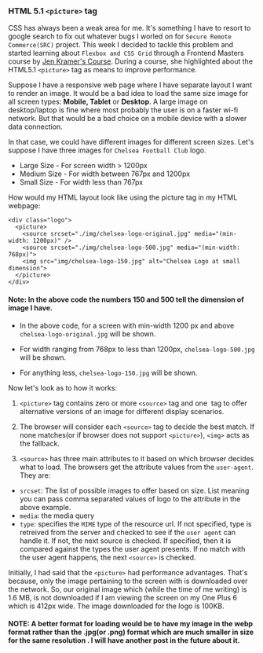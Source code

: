 ### HTML 5.1 ```<picture>``` tag

CSS has always been a weak area for me. It's something I have to resort to google search to fix out whatever bugs I worled on for `Secure Remote Commerce(SRC)` project.
This week I decided to tackle this problem and started learning about `Flexbox and CSS Grid` through a Frontend Masters course by [Jen Kramer's Course](https://frontendmasters.com/courses/css-grids-flexbox/). During a course, she highlighted about the HTML5.1 `<picture>` tag as means to improve performance.

Suppose I have a responsive web page where I have separate layout I want to render an image. It would be a bad idea to load the same size image for all screen types:  **Mobile, Tablet** or **Desktop**. A large image on desktop/laptop is fine where most probably the user is on a faster wi-fi network. But that would be a bad choice on a mobile device with a slower data connection.

In that case, we could have different images for different screen sizes.
Let's suppose I have three images for `Chelsea Football Club` logo.

* Large Size - For screen width > 1200px
* Medium Size - For width between 767px and 1200px
* Small Size - For width less than 767px

How would my HTML layout look like using the picture tag in my HTML webpage:

```
<div class="logo">
  <picture>
    <source srcset="./img/chelsea-logo-original.jpg" media="(min-width: 1200px)" />
    <source srcset="./img/chelsea-logo-500.jpg" media="(min-width: 768px)">
    <img src="img/chelsea-logo-150.jpg" alt="Chelsea Logo at small dimension">
  </picture>
</div>
```

#### Note: In the above code the numbers 150 and 500 tell the dimension of image I have.

- In the above code, for a screen with min-width 1200 px and above `chelsea-logo-original.jpg` will be shown. 

- For width ranging from 768px to less than 1200px, `chelsea-logo-500.jpg` will be shown.

- For anything less, `chelsea-logo-150.jpg` will be shown.

Now let's look as to how it works:

1. ```<picture>``` tag contains zero or more ```<source>``` tag and one <img> tag to offer alternative versions of an image for different display scenarios.

2. The browser will consider each ```<source>``` tag to decide the best match. If none matches(or if browser does not support ```<picture>```), ```<img>``` acts as the fallback.


4. ```<source>``` has three main attributes to it based on which browser decides what to load. The browsers get the attribute values from the `user-agent`. They are:
 - `srcset`: The list of possible images to offer based on size. 
 List meaning you can pass comma separated values of logo to the attribute in the above example.
 - `media`: the media query
 - `type`: specifies the `MIME` type of the resource url. If not specified, type is retreived from the server and checked to see if the `user agent` can handle it. If not, the next source is checked. If specified, then it is compared against the types the user agent presents. If no match with the user agent happens, the next ```<source>``` is checked.

Initially, I had said that the ```<picture>``` had performance advantages. That's because, only the image pertaining to the screen with is downloaded over the network. So, our original image which (while the time of me writing) is 1.6 MB, is not downloaded if I am viewing the screen on my One Plus 6 which is 412px wide. The image downloaded for the logo is 100KB. 

#### NOTE: A better format for loading would be to have my image in the webp format rather than the .jpg(or .png) format which are much smaller in size for the same resolution . I will have another post in the future about it.
